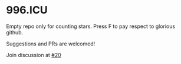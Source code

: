 # 996.ICU
Empty repo only for counting stars. Press F to pay respect to glorious github.

Suggestions and PRs are welcomed!

Join discussion at [#20](https://github.com/996icu/996.ICU/issues/20)
